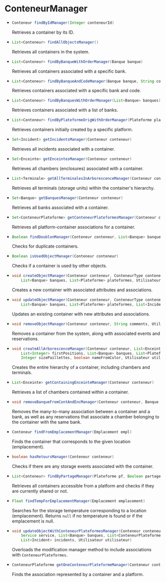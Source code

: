 # ConteneurManager

- ```java
  Conteneur findByIdManager(Integer conteneurId)
  ```
  Retrieves a container by its ID.

- ```java
  List<Conteneur> findAllObjectsManager()
  ```
  Retrieves all containers in the system.

- ```java
  List<Conteneur> findByBanqueWithOrderManager(Banque banque)
  ```
  Retrieves all containers associated with a specific bank.

- ```java
  List<Conteneur> findByBanqueAndCodeManager(Banque banque, String code)
  ```
  Retrieves containers associated with a specific bank and code.

- ```java
  List<Conteneur> findByBanquesWithOrderManager(List<Banque> banques)
  ```
  Retrieves containers associated with a list of banks.

- ```java
  List<Conteneur> findByPlateformeOrigWithOrderManager(Plateforme plateforme)
  ```
  Retrieves containers initially created by a specific platform.

- ```java
  Set<Incident> getIncidentsManager(Conteneur conteneur)
  ```
  Retrieves all incidents associated with a container.

- ```java
  Set<Enceinte> getEnceintesManager(Conteneur conteneur)
  ```
  Retrieves all chambers (enclosures) associated with a container.

- ```java
  List<Terminale> getAllTerminalesInArborescenceManager(Conteneur conteneur)
  ```
  Retrieves all terminals (storage units) within the container's hierarchy.

- ```java
  Set<Banque> getBanquesManager(Conteneur conteneur)
  ```
  Retrieves all banks associated with a container.

- ```java
  Set<ConteneurPlateforme> getConteneurPlateformesManager(Conteneur conteneur)
  ```
  Retrieves all platform-container associations for a container.

- ```java
  Boolean findDoublonManager(Conteneur conteneur, List<Banque> banques)
  ```
  Checks for duplicate containers.

- ```java
  Boolean isUsedObjectManager(Conteneur conteneur)
  ```
  Checks if a container is used by other objects.

- ```java
  void createObjectManager(Conteneur conteneur, ConteneurType conteneurType, Service service, 
      List<Banque> banques, List<Plateforme> plateformes, Utilisateur utilisateur, Plateforme pfOrig)
  ```
  Creates a new container with associated attributes and associations.

- ```java
  void updateObjectManager(Conteneur conteneur, ConteneurType conteneurType, Service service,
      List<Banque> banques, List<Plateforme> plateformes, List<Incident> incidents, Utilisateur utilisateur)
  ```
  Updates an existing container with new attributes and associations.

- ```java
  void removeObjectManager(Conteneur conteneur, String comments, Utilisateur user)
  ```
  Removes a container from the system, along with associated events and reservations.

- ```java
  void createAllArborescenceManager(Conteneur conteneur, List<Enceinte> enceintes, Terminale terminale,
      List<Integer> firstPositions, List<Banque> banques, List<Plateforme> plateformes, 
      Integer sizePaillettes, boolean nameFromColor, Utilisateur utilisateur, Plateforme pfOrig)
  ```
  Creates the entire hierarchy of a container, including chambers and terminals.

- ```java
  List<Enceinte> getContainingEnceinteManager(Conteneur conteneur)
  ```
  Retrieves a list of chambers contained within a container.

- ```java
  void removeBanqueFromContAndEncManager(Conteneur conteneur, Banque banque)
  ```
  Removes the many-to-many association between a container and a bank, as well as any reservations that associate a chamber belonging to the container with the same bank.

- ```java
  Conteneur findFromEmplacementManager(Emplacement empl)
  ```
  Finds the container that corresponds to the given location (emplacement).

- ```java
  boolean hasRetoursManager(Conteneur conteneur)
  ```
  Checks if there are any storage events associated with the container.

- ```java
  List<Conteneur> findByPartageManager(Plateforme pf, Boolean partage)
  ```
  Retrieves all containers accessible from a platform and checks if they are currently shared or not.

- ```java
  Float findTempForEmplacementManager(Emplacement emplacement)
  ```
  Searches for the storage temperature corresponding to a location (emplacement). Returns `null` if no temperature is found or if the emplacement is null.

- ```java
  void updateObjectWithConteneurPlateformesManager(Conteneur conteneur, ConteneurType conteneurType,
      Service service, List<Banque> banques, List<ConteneurPlateforme> plateformes,
      List<Incident> incidents, Utilisateur utilisateur)
  ```
  Overloads the modification manager method to include associations with `ConteneurPlateformes`.

- ```java
  ConteneurPlateforme getOneConteneurPlateformeManager(Conteneur conteneur, Plateforme pf)
  ```
  Finds the association represented by a container and a platform.